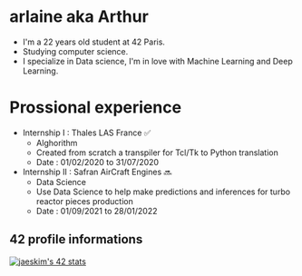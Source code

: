 # arlaine aka Arthur
- I'm a 22 years old student at 42 Paris.
- Studying computer science.
- I specialize in Data science, I'm in love with Machine Learning and Deep Learning.

# Prossional experience
- Internship I : Thales LAS France ✅
  * Alghorithm
  * Created from scratch a transpiler for Tcl/Tk to Python translation
  * Date : 01/02/2020 to 31/07/2020
- Internship II : Safran AirCraft Engines 🔜
  * Data Science
  * Use Data Science to help make predictions and inferences for turbo reactor pieces production
  * Date : 01/09/2021 to 28/01/2022

## 42 profile informations
[![jaeskim's 42 stats](https://badge42.herokuapp.com/api/stats/arlaine)](https://github.com/JaeSeoKim/badge42)
